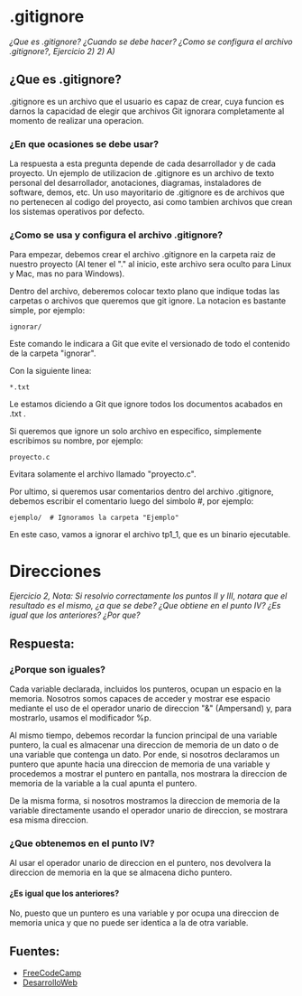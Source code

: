 # .gitignore
_¿Que es .gitignore? ¿Cuando se debe hacer? ¿Como se configura el archivo .gitignore?, Ejercicio 2) 2) A)_

## ¿Que es .gitignore?

.gitignore es un archivo que el usuario es capaz de crear, cuya funcion es darnos la capacidad de elegir que archivos Git ignorara completamente al momento de realizar una operacion.

### ¿En que ocasiones se debe usar?

La respuesta a esta pregunta depende de cada desarrollador y de cada proyecto.  Un ejemplo de utilizacion de .gitignore es un archivo de texto personal del desarrollador, anotaciones, diagramas, instaladores de software, demos, etc.
Un uso mayoritario de .gitignore es de archivos que no pertenecen al codigo del proyecto, asi como tambien archivos que crean los sistemas operativos por defecto.

### ¿Como se usa y configura el archivo .gitignore? 

Para empezar, debemos crear el archivo .gitignore en la carpeta raiz de nuestro proyecto (Al tener el "." al inicio, este archivo sera oculto para Linux y Mac, mas no para Windows). 

Dentro del archivo, deberemos colocar texto plano que indique todas las carpetas o archivos que queremos que git ignore. La notacion es bastante simple, por ejemplo:

```
ignorar/
``` 

Este comando le indicara a Git que evite el versionado de todo el contenido de la carpeta "ignorar".

Con la siguiente linea:
```
*.txt
```
Le estamos diciendo a Git que ignore todos los documentos acabados en .txt .

Si queremos que ignore un solo archivo en especifico, simplemente escribimos su nombre, por ejemplo:
``` 
proyecto.c
``` 
Evitara solamente el archivo llamado "proyecto.c".

Por ultimo, si queremos usar comentarios dentro del archivo .gitignore, debemos escribir el comentario luego del simbolo #, por ejemplo:

```
ejemplo/  # Ignoramos la carpeta "Ejemplo"

```
En este caso, vamos a ignorar el archivo tp1_1, que es un binario ejecutable.


# Direcciones

_Ejercicio 2, Nota: Si resolvio correctamente los puntos II y III, notara que el resultado es el mismo, ¿a que se debe? ¿Que obtiene en el punto IV? ¿Es igual que los anteriores? ¿Por que?_

## Respuesta:

### ¿Porque son iguales?

Cada variable declarada, incluidos los punteros, ocupan un espacio en la memoria. Nosotros somos capaces de acceder y mostrar ese espacio mediante el uso de el operador unario de direccion "&" (Ampersand) y, para mostrarlo, usamos el modificador %p.

Al mismo tiempo, debemos recordar la funcion principal de una variable puntero, la cual es almacenar una direccion de memoria de un dato o de una variable que contenga un dato.
Por ende, si nosotros declaramos un puntero que apunte hacia una direccion de memoria de una variable y procedemos a mostrar el puntero en pantalla, nos mostrara la direccion de memoria de la variable a la cual apunta el puntero.

De la misma forma, si nosotros mostramos la direccion de memoria de la variable directamente usando el operador unario de direccion, se mostrara esa misma direccion.

### ¿Que obtenemos en el punto IV?

Al usar el operador unario de direccion en el puntero, nos devolvera la direccion de memoria en la que se almacena dicho puntero.

#### ¿Es igual que los anteriores?
No, puesto que un puntero es una variable y por ocupa una direccion de memoria unica y que no puede ser identica a la de otra variable.

## Fuentes:

- [FreeCodeCamp](https://www.freecodecamp.org/espanol/news/gitignore-explicado-que-es-y-como-agregar-a-tu-repositorio/)
- [DesarrolloWeb](https://desarrolloweb.com/articulos/archivo-gitignore.html/)

